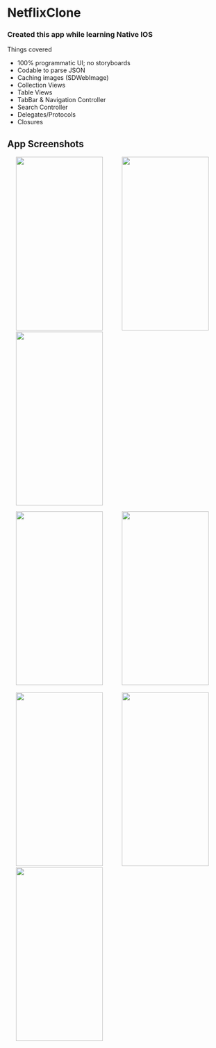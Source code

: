 # NetflixClone

### Created this app while learning Native IOS

Things covered
- 100% programmatic UI; no storyboards
- Codable to parse JSON
- Caching images (SDWebImage)
- Collection Views
- Table Views
- TabBar & Navigation Controller
- Search Controller
- Delegates/Protocols
- Closures

## App Screenshots
<p float="left">
<img src="https://user-images.githubusercontent.com/43235948/210162340-7e43146b-8ba4-4fca-8ef5-8d7d906bc753.png" width="200" height="400" hspace="20">
<img src="https://user-images.githubusercontent.com/43235948/210162375-ceb9009a-22cd-4202-b40c-c3f3715c1e16.png" width="200" height="400" hspace="20">
<img src="https://user-images.githubusercontent.com/43235948/210162377-d3bdc604-8b53-4409-8cd1-f293bc4fb390.png" width="200" height="400" hspace="20">
</p>

<p float="left">
<img src="https://user-images.githubusercontent.com/43235948/210162565-b46bff22-cc3b-4011-9fdb-bc460083f78e.png" width="200" height="400" hspace="20">
<img src="https://user-images.githubusercontent.com/43235948/210162574-334d0d1f-a06a-4a69-bee6-71f296aa0c5a.png" width="200" height="400" hspace="20">
</p>

<p float="left">
<img src="https://user-images.githubusercontent.com/43235948/210162600-729c2edc-1b22-491c-a26a-dff84861c1ca.png" width="200" height="400" hspace="20">
<img src="https://user-images.githubusercontent.com/43235948/210162603-4e84c59b-9cb0-49b7-ad7e-0b394677493d.png" width="200" height="400" hspace="20">
<img src="https://user-images.githubusercontent.com/43235948/210162624-6d49346d-bfc8-4d69-b242-0b1d8e081b38.png" width="200" height="400" hspace="20">

